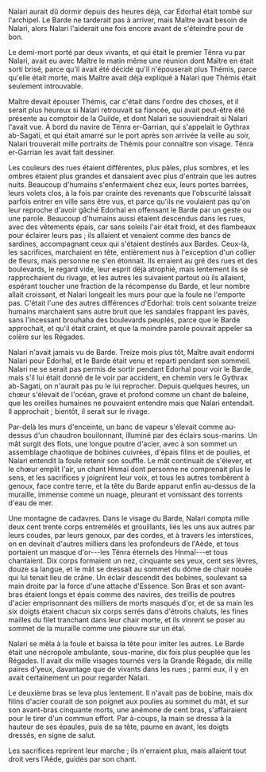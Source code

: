 Nalari aurait dû dormir depuis des heures déjà, car Edorhal était tombé sur l'archipel. Le Barde ne tarderait pas à arriver, mais Maître avait besoin de Nalari, alors Nalari l'aiderait une fois encore avant de s'éteindre pour de bon.

Le demi-mort porté par deux vivants, et qui était le premier Tënra vu par Nalari, avait eu avec Maître le matin même une réunion dont Maître en était sorti brisé, parce qu'il avait été décidé qu'il n'épouserait plus Thémis, parce qu'elle était morte, mais Maître avait déjà expliqué à Nalari que Thémis était seulement introuvable.

Maître devait épouser Thémis, car c'était dans l'ordre des choses, et il serait plus heureux si Nalari retrouvait sa fiancée, qui avait peut-être été présente au comptoir de la Guilde, et dont Nalari se souviendrait si Nalari l'avait vue. À bord du navire de Tënra er-Garrian, qui s'appelait le Gythrax ab-Sagati, et qui était amarré sur le port après son arrivée la veille au soir, Nalari trouverait mille portraits de Thémis pour connaître son visage. Tënra er-Garrian les avait fait dessiner.

Les couleurs des rues étaient différentes, plus pâles, plus sombres, et les ombres étaient plus grandes et dansaient avec plus d'entrain que les autres nuits. Beaucoup d'humains s'enfermaient chez eux, leurs portes barrées, leurs volets clos, à la fois par crainte des revenants que l'obscurité laissait parfois entrer en ville sans être vus, et parce qu'ils ne voulaient pas qu'on leur reproche d'avoir gâché Edorhal en offensant le Barde par un geste ou une parole. Beaucoup d'humains aussi étaient descendus dans les rues, avec des vêtements épais, car sans soleils l'air était froid, et des flambeaux pour éclairer leurs pas ; ils allaient et venaient comme des bancs de sardines, accompagnant ceux qui s'étaient destinés aux Bardes. Ceux-là, les sacrifices, marchaient en tête, entièrement nus à l'exception d'un collier de fleurs, mais personne ne s'en étonnait. Ils erraient au gré des rues et des boulevards, le regard vide, leur esprit déjà atrophié, mais lentement ils se rapprochaient du rivage, et les autres les suivaient partout où ils allaient, espérant toucher une fraction de la récompense du Barde, et leur nombre allait croissant, et Nalari longeait les murs pour que la foule ne l'emporte pas. C'était l'une des autres différences d'Edorhal: trois cent soixante treize humains marchaient sans autre bruit que les sandales frappant les pavés, sans l'incessant brouhaha des boulevards peuplés, parce que le Barde approchait, et qu'il était craint, et que la moindre parole pouvait appeler sa colère sur les Régades.  

Nalari n'avait jamais vu de Barde. Treize mois plus tôt, Maître avait endormi Nalari pour Edorhal, et le Barde était venu et reparti pendant son sommeil. Nalari ne se serait pas permis de sortir pendant Edorhal pour voir le Barde, mais s'il lui était donné de le voir par accident, en chemin vers le Gythrax ab-Sagati, on n'aurait pas pu le lui reprocher. Depuis quelques heures, un chœur s'élevait de l'océan, grave et profond comme un chant de baleine, que les oreilles humaines ne pouvaient entendre mais que Nalari entendait. Il approchait ; bientôt, il serait sur le rivage.  

Par-delà les murs d'enceinte, un banc de vapeur s'élevait comme au-dessus d'un chaudron bouilonnant, illuminé par des éclairs sous-marins. Un mât surgit des flots, une longue poutre d'acier, avec à son sommet un assemblage chaotique de bobines cuivrées, d'épais filins et de poulies, et Nalari entendit la foule retenir son souffle. Le mât continuait de s'élever, et le chœur emplit l'air, un chant Hnmaï dont personne ne comprenait plus le sens, et les sacrifices y joignirent leur voix, et tous les autres tombèrent à genoux, face contre terre, et la tête du Barde apparut enfin au-dessus de la muraille, immense comme un nuage, pleurant et vomissant des torrents d'eau de mer.

Une montagne de cadavres. Dans le visage du Barde, Nalari compta mille deux cent trente corps entremêlés et grouillants, liés les uns aux autres par leurs coudes, par leurs genoux, par des cordes, et à travers les interstices, on en devinait d'autres milliers dans les profondeurs de l'Aède, et tous portaient un masque d'or---les Tënra éternels des Hnmaï---et tous chantaient. Dix corps formaient un nez, cinquante ses yeux, cent ses lèvres, douze sa langue, et le mât se dressait au sommet du dôme de chair nouée qui lui tenait lieu de crâne. Un éclair descendit des bobines, soulevant sa main droite par la force d'une attache d'Essence. Son Bras et son avant-bras étaient longs et épais comme des navires, des treillis de poutres d'acier emprisonnant des milliers de morts masqués d'or, et de sa main les six doigts étaient chacun six corps serrés dans d'étroits chaluts, les fines mailles du filet tranchant dans leur chair morte, et ils vinrent se poser au sommet de la muraille comme une pieuvre sur un étal. 

Nalari se mêla à la foule et baissa la tête pour imiter les autres. Le Barde était une nécropole ambulante, sous-marine, dix fois plus peuplée que les Régades. Il avait dix mille visages tournés vers la Grande Régade, dix mille paires d'yeux, davantage que de vivants dans les rues ; parmi eux, il y en avait certainement un pour regarder Nalari. 

Le deuxième bras se leva plus lentement. Il n'avait pas de bobine, mais dix filins d'acier courait de son poignet aux poulies au sommet du mât, et sur son avant-bras cinquante morts, une anémone de cent bras, s'affairaient pour le tirer d'un commun effort. Par à-coups, la main se dressa à la hauteur de ses épaules, puis de sa tête, paume en avant, les doigts dressés, en signe de salut. 

Les sacrifices reprirent leur marche ; ils n'erraient plus, mais allaient tout droit vers l'Aède, guidés par son chant. 